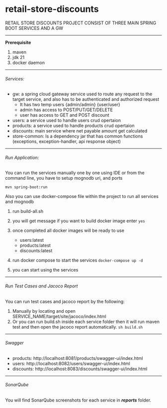 # retail-store-discounts

RETAIL STORE DISCOUNTS PROJECT CONSIST OF THREE MAIN SPRING BOOT SERVICES AND A GW

------------


**Prerequisite**
1. maven
2. jdk 21
3. docker daemon

------------


###### Services:
* gw: a spring cloud gateway service used to route any request to the target service, and also has to be authenticated and authorized request
	- It has two temp users {admin/admin} {user/user}
	- admin has access to POST/PUT/GET/DELETE
	- user has access to GET and POST discount
* users: a service used to handle users crud opertaion 
* products: a service used to handle products crud opertaion
* discounts: main service where net payable amount get calculated
* store-common:
Is a dependency jar that has common functions (exceptions, exception-handler, api response object)

------------


###### Run Application:

You can run the services manually one by one using IDE or from the command line, you have to setup mognodb uri, and ports

`mvn spring-boot:run`

Also you can use docker-compose file within the project to run all services and mognodb
1. run build-all.sh
2. you will get message if you want to build docker image enter `yes`
3. once completed all docker images will be ready to use 
	- users:latest
	- products:latest
	- discounts:latest
4. run docker compose to start the services
`docker-compose up -d`

5. you can start using the services

------------

###### Run Test Cases and Jacoco Report
You can run test cases and jacoco report by the following:
1. Manually by locating and open SERVICE_NAME/target/site/jacoco/index.html
2. Or you can run build.sh inside each service folder then it will run maven test and then open the jacoco report automatically.
`sh build.sh`


------------
###### Swagger
* products: http://localhost:8081/products/swagger-ui/index.html
* users: http://localhost:8082/users/swagger-ui/index.html
* discounts: http://localhost:8083/discounts/swagger-ui/index.html

------------
###### SonarQube
You will find SonarQube screenshots for each service in ***reports*** folder.
